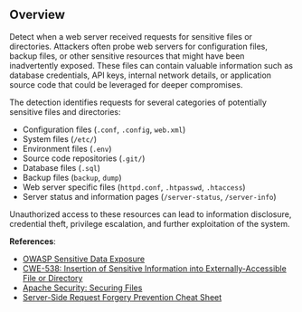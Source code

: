 ## Overview

Detect when a web server received requests for sensitive files or directories. Attackers often probe web servers for configuration files, backup files, or other sensitive resources that might have been inadvertently exposed. These files can contain valuable information such as database credentials, API keys, internal network details, or application source code that could be leveraged for deeper compromises.

The detection identifies requests for several categories of potentially sensitive files and directories:
- Configuration files (`.conf`, `.config`, `web.xml`)
- System files (`/etc/`)
- Environment files (`.env`)
- Source code repositories (`.git/`)
- Database files (`.sql`)
- Backup files (`backup`, `dump`)
- Web server specific files (`httpd.conf`, `.htpasswd`, `.htaccess`)
- Server status and information pages (`/server-status`, `/server-info`)

Unauthorized access to these resources can lead to information disclosure, credential theft, privilege escalation, and further exploitation of the system.

**References**:
- [OWASP Sensitive Data Exposure](https://owasp.org/www-project-top-ten/2017/A3_2017-Sensitive_Data_Exposure)
- [CWE-538: Insertion of Sensitive Information into Externally-Accessible File or Directory](https://cwe.mitre.org/data/definitions/538.html)
- [Apache Security: Securing Files](https://httpd.apache.org/docs/2.4/misc/security_tips.html#protectserverfiles)
- [Server-Side Request Forgery Prevention Cheat Sheet](https://cheatsheetseries.owasp.org/cheatsheets/Server_Side_Request_Forgery_Prevention_Cheat_Sheet.html) 